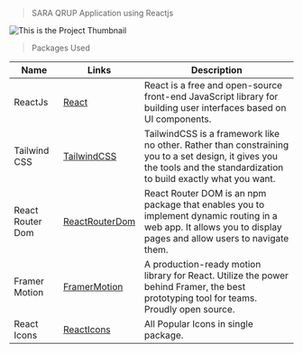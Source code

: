 > SARA QRUP Application using Reactjs

![This is the Project Thumbnail]("./logo.png)

> Packages Used

<!-- prettier-ignore -->
| Name                  | Links | Description |
|-----------------------| ------| ----------- |
| ReactJs               | [React](https://reactjs.org/) | React is a free and open-source front-end JavaScript library for building user interfaces based on UI components.|
| Tailwind CSS          | [TailwindCSS](https://tailwindcss.com/) | TailwindCSS is a framework like no other. Rather than constraining you to a set design, it gives you the tools and the standardization to build exactly what you want.|
| React Router Dom | [ReactRouterDom](https://reactrouter.com/en/main) | React Router DOM is an npm package that enables you to implement dynamic routing in a web app. It allows you to display pages and allow users to navigate them. |
| Framer Motion | [FramerMotion](https://www.framer.com/motion/) | A production-ready motion library for React. Utilize the power behind Framer, the best prototyping tool for teams. Proudly open source. |
| React Icons | [ReactIcons](https://react-icons.github.io/react-icons/) | All Popular Icons in single package. |

